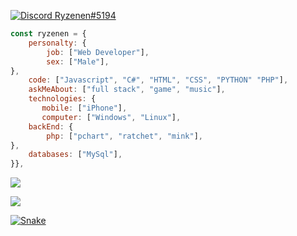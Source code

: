 
[![Discord Ryzenen#5194](https://lanyard.cnrad.dev/api/852613869406912563)](https://discord.com/users/852613869406912563)

```javascript
const ryzenen = {
    personalty: {
        job: ["Web Developer"],
        sex: ["Male"],
},               
    code: ["Javascript", "C#", "HTML", "CSS", "PYTHON" "PHP"],
    askMeAbout: ["full stack", "game", "music"],
    technologies: {
       mobile: ["iPhone"],
       computer: ["Windows", "Linux"],
    backEnd: {
        php: ["pchart", "ratchet", "mink"],
},
    databases: ["MySql"],
}},
```


<p align="left">
    <img  src="https://github-readme-stats.vercel.app/api?username=ryzenen&theme=github_dark&hide_border=true" />
</p>
<p align="left">
	<img  src="http://github-readme-streak-stats.herokuapp.com?user=ryzenen&theme=github-dark&date_format=j%2Fn%5B%2FY%5D&border=DDDDDD00"/>
</p>

[![Snake](https://ryzenen.github.io/ryzenen/snake.svg)](https://ryzenen.com/)
